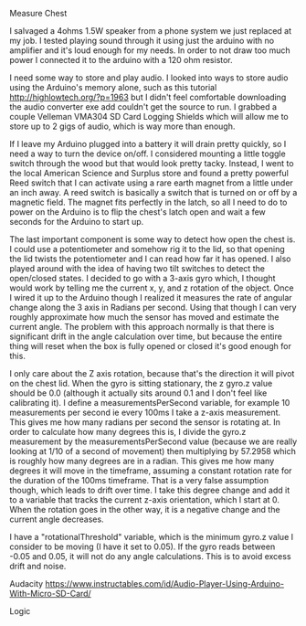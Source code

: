 Measure Chest

I salvaged a 4ohms 1.5W speaker from a phone system we just replaced at my job. I tested playing sound through it using just the arduino with no amplifier and it's loud enough for my needs. In order to not draw too much power I connected it to the arduino with a 120 ohm resistor. 

I need some way to store and play audio. I looked into ways to store audio using the Arduino's memory alone, such as this tutorial http://highlowtech.org/?p=1963 but I didn't feel comfortable downloading the audio converter exe add couldn't get the source to run. I grabbed a couple Velleman VMA304 SD Card Logging Shields which will allow me to store up to 2 gigs of audio, which is way more than enough. 

If I leave my Arduino plugged into a battery it will drain pretty quickly, so I need a way to turn the device on/off. I considered mounting a little toggle switch through the wood but that would look pretty tacky. Instead, I went to the local American Science and Surplus store and found a pretty powerful Reed switch that I can activate using a rare earth magnet from a little under an inch away. A reed switch is basically a switch that is turned on or off by a magnetic field. The magnet fits perfectly in the latch, so all I need to do to power on the Arduino is to flip the chest's latch open and wait a few seconds for the Arduino to start up. 

The last important component is some way to detect how open the chest is. I could use a potentiometer and somehow rig it to the lid, so that opening the lid twists the potentiometer and I can read how far it has opened. I also played around with the idea of having two tilt switches to detect the open/closed states. I decided to go with a 3-axis gyro which, I thought would work by telling me the current x, y, and z rotation of the object. Once I wired it up to the Arduino though I realized it measures the rate of angular change along the 3 axis in Radians per second. Using that though I can very roughly approximate how much the sensor has moved and estimate the current angle. The problem with this approach normally is that there is significant drift in the angle calculation over time, but because the entire thing will reset when the box is fully opened or closed it's good enough for this. 

I only care about the Z axis rotation, because that's the direction it will pivot on the chest lid. When the gyro is sitting stationary, the z gyro.z value should be 0.0 (although it actually sits around 0.1 and I don't feel like calibrating it). I define a measurementsPerSecond variable, for example 10 measurements per second ie every 100ms I take a z-axis measurement. This gives me how many radians per second the sensor is rotating at. In order to calculate how many degrees this is, I divide the gyro.z measurement by the measurementsPerSecond value (because we are really looking at 1/10 of a second of movement) then multiplying by 57.2958 which is roughly how many degrees are in a radian. This gives me how many degrees it will move in the timeframe, assuming a constant rotation rate for the duration of the 100ms timeframe. That is a very false assumption though, which leads to drift over time. I take this degree change and add it to a variable that tracks the current z-axis orientation, which I start at 0. When the rotation goes in the other way, it is a negative change and the current angle decreases. 

I have a "rotationalThreshold" variable, which is the minimum gyro.z value I consider to be moving (I have it set to 0.05). If the gyro reads between -0.05 and 0.05, it will not do any angle calculations. This is to avoid excess drift and noise.

Audacity
https://www.instructables.com/id/Audio-Player-Using-Arduino-With-Micro-SD-Card/

Logic